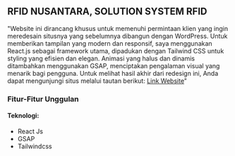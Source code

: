 ## **RFID NUSANTARA, SOLUTION SYSTEM RFID**

"Website ini dirancang khusus untuk memenuhi permintaan klien yang ingin meredesain situsnya yang sebelumnya dibangun dengan WordPress. Untuk memberikan tampilan yang modern dan responsif, saya menggunakan React.js sebagai framework utama, dipadukan dengan Tailwind CSS untuk styling yang efisien dan elegan. Animasi yang halus dan dinamis ditambahkan menggunakan GSAP, menciptakan pengalaman visual yang menarik bagi pengguna. Untuk melihat hasil akhir dari redesign ini, Anda dapat mengunjungi situs melalui tautan berikut: [Link Website](https://rfidnusantara.com/)"

### **Fitur-Fitur Unggulan**

#### Teknologi:

- React Js
- GSAP
- Tailwindcss
